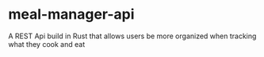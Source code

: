 # meal-manager-api
A REST Api build in Rust that allows users be more organized when tracking what they cook and eat
